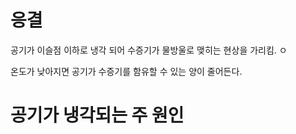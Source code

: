 # 응결

공기가 이슬점 이하로 냉각 되어 수증기가 물방울로 맺히는 현상을 가리킴.
ㅇ

온도가 낮아지면 공기가 수증기를 함유할 수 있는 양이 줄어든다.

# 공기가 냉각되는 주 원인


